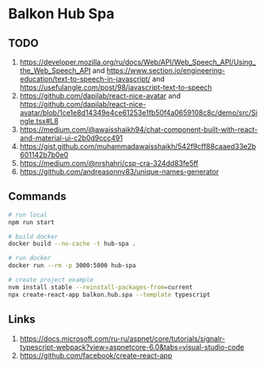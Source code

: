 # Balkon Hub Spa

## TODO

1. https://developer.mozilla.org/ru/docs/Web/API/Web_Speech_API/Using_the_Web_Speech_API and https://www.section.io/engineering-education/text-to-speech-in-javascript/ and https://usefulangle.com/post/98/javascript-text-to-speech
1. https://github.com/dapilab/react-nice-avatar and https://github.com/dapilab/react-nice-avatar/blob/1ce1e8d14349e4ce61253e1fb50f4a0659108c8c/demo/src/Single.tsx#L8
1. https://medium.com/@awaisshaikh94/chat-component-built-with-react-and-material-ui-c2b0d9ccc491
1. https://gist.github.com/muhammadawaisshaikh/542f9cff88caaed33e2b601142b7b0e0
1. https://medium.com/@nrshahri/csp-cra-324dd83fe5ff
1. https://github.com/andreasonny83/unique-names-generator

## Commands

```sh
# run local
npm run start

# build docker
docker build --no-cache -t hub-spa .

# run docker
docker run --rm -p 3000:5000 hub-spa

# create project example
nvm install stable --reinstall-packages-from=current
npx create-react-app balkon.hub.spa --template typescript
```

## Links

1. https://docs.microsoft.com/ru-ru/aspnet/core/tutorials/signalr-typescript-webpack?view=aspnetcore-6.0&tabs=visual-studio-code
1. https://github.com/facebook/create-react-app
